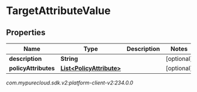 # TargetAttributeValue


## Properties

| Name | Type | Description | Notes |
| ------------ | ------------- | ------------- | ------------- |
| **description** | **String** |  |  [optional] |
| **policyAttributes** | [**List&lt;PolicyAttribute&gt;**](PolicyAttribute) |  |  [optional] |




_com.mypurecloud.sdk.v2:platform-client-v2:234.0.0_
